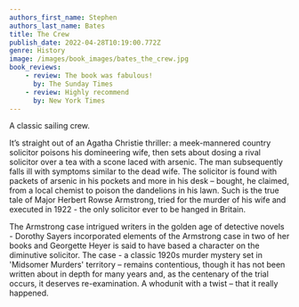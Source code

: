 ```yaml
---
authors_first_name: Stephen
authors_last_name: Bates
title: The Crew
publish_date: 2022-04-28T10:19:00.772Z
genre: History
image: /images/book_images/bates_the_crew.jpg
book_reviews:
    - review: The book was fabulous!
      by: The Sunday Times
    - review: Highly recommend 
      by: New York Times
---
```

A classic sailing crew.

It’s straight out of an Agatha Christie thriller: a meek-mannered country solicitor poisons his domineering wife, then sets about dosing a rival solicitor over a tea with a scone laced with arsenic. The man subsequently falls ill with symptoms similar to the dead wife. The solicitor is found with packets of arsenic in his pockets and more in his desk – bought, he claimed, from a local chemist to poison the dandelions in his lawn. Such is the true tale of Major Herbert Rowse Armstrong, tried for the murder of his wife and executed in 1922 - the only solicitor ever to be hanged in Britain.

The Armstrong case intrigued writers in the golden age of detective novels - Dorothy Sayers incorporated elements of the Armstrong case in two of her books and Georgette Heyer is said to have based a character on the diminutive solicitor. The case - a classic 1920s murder mystery set in 'Midsomer Murders' territory – remains contentious, though it has not been written about in depth for many years and, as the centenary of the trial occurs, it deserves re-examination. A whodunit with a twist – that it really happened.